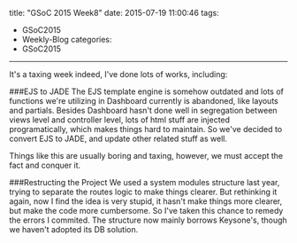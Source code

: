 title: "GSoC 2015 Week8"
date: 2015-07-19 11:00:46
tags:
- GSoC2015
- Weekly-Blog
categories:
- GSoC2015
---

It's a taxing week indeed, I've done lots of works, including:

###EJS to JADE
The EJS template engine is somehow outdated and lots of functions we're utilizing in Dashboard currently is abandoned, like layouts and partials. Besides Dashboard hasn't done well in segregation between views level and controller level, lots of html stuff are injected programatically, which makes things hard to maintain. So we've decided to convert EJS to JADE, and update other related stuff as well.

Things like this are usually boring and taxing, however, we must accept the fact and conquer it.


###Restructing the Project
We used a system modules structure last year, trying to separate the routes logic to make things clearer. But rethinking it again, now I find the idea is very stupid, it hasn't make things more clearer, but make the code more cumbersome. So I've taken this chance to remedy the errors I commited. The structure now mainly borrows Keysone's, though we haven't adopted its DB solution.
